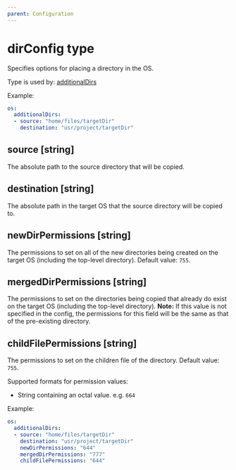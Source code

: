 ```yaml
---
parent: Configuration
---
```


# dirConfig type

Specifies options for placing a directory in the OS.

Type is used by: [additionalDirs](./os.md#additionaldirs-dirconfig)

Example:

```yaml
os:
  additionalDirs:
  - source: "home/files/targetDir"
    destination: "usr/project/targetDir"
```

## source [string]

The absolute path to the source directory that will be copied.

## destination [string]

The absolute path in the target OS that the source directory will be copied to.

## newDirPermissions [string]

The permissions to set on all of the new directories being created on the target OS
(including the top-level directory). Default value: `755`.

## mergedDirPermissions [string]

The permissions to set on the directories being copied that already do exist on the
target OS (including the top-level directory). **Note:** If this value is not specified
in the config, the permissions for this field will be the same as that of the
pre-existing directory.

## childFilePermissions [string]

The permissions to set on the children file of the directory. Default value: `755`.

Supported formats for permission values:

- String containing an octal value. e.g. `664`

Example:

```yaml
os:
  additionalDirs:
  - source: "home/files/targetDir"
    destination: "usr/project/targetDir"
    newDirPermissions: "644"
    mergedDirPermissions: "777"
    childFilePermissions: "644"
```
